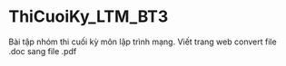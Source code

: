# ThiCuoiKy_LTM_BT3
Bài tập nhóm thi cuối kỳ môn lập trình mạng.
Viết trang web convert file .doc sang file .pdf
